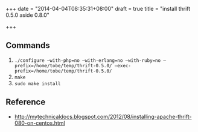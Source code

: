 +++
date = "2014-04-04T08:35:31+08:00"
draft = true
title = "install thrift 0.5.0 aside 0.8.0"

+++



## Commands
1. `./configure –with-php=no –with-erlang=no –with-ruby=no –prefix=/home/tobe/temp/thrift-0.5.0/ –exec-prefix=/home/tobe/temp/thrift-0.5.0/`
2. `make`
3. `sudo make install`

## Reference
* <http://mytechnicaldocs.blogspot.com/2012/08/installing-apache-thrift-080-on-centos.html>